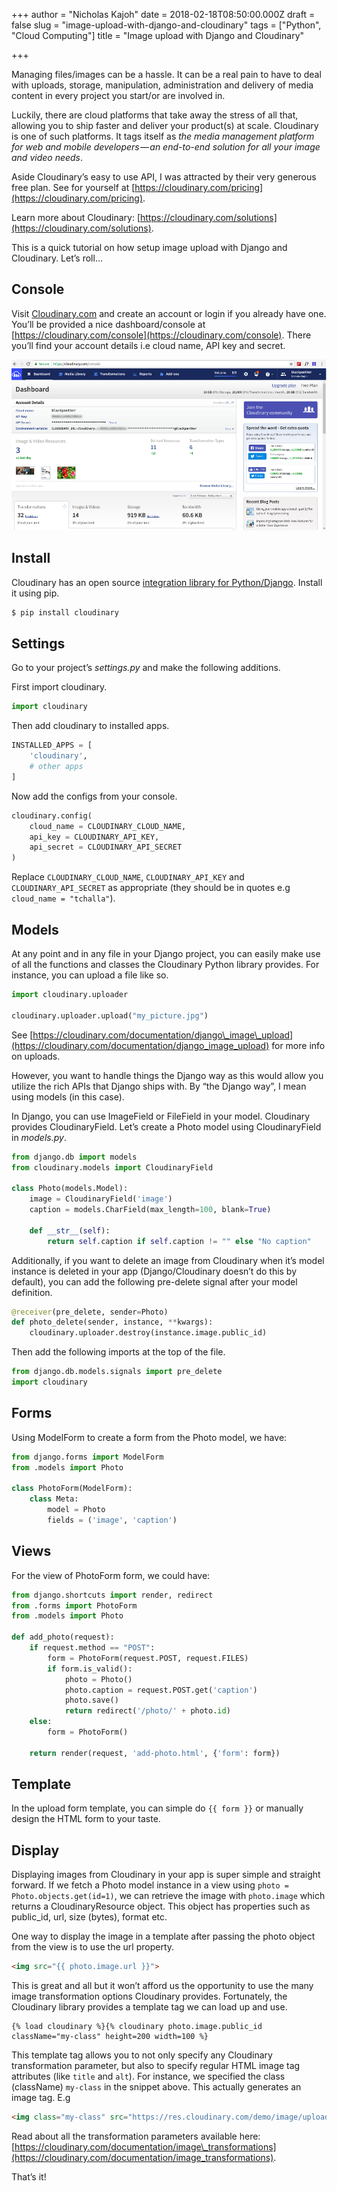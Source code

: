 +++
author = "Nicholas Kajoh"
date = 2018-02-18T08:50:00.000Z
draft = false
slug = "image-upload-with-django-and-cloudinary"
tags = ["Python", "Cloud Computing"]
title = "Image upload with Django and Cloudinary"

+++


Managing files/images can be a hassle. It can be a real pain to have to deal with uploads, storage, manipulation, administration and delivery of media content in every project you start/or are involved in.

Luckily, there are cloud platforms that take away the stress of all that, allowing you to ship faster and deliver your product(s) at scale. Cloudinary is one of such platforms. It tags itself as _the media management platform for web and mobile developers — an end-to-end solution for all your image and video needs_.

Aside Cloudinary’s easy to use API, I was attracted by their very generous free plan. See for yourself at [https://cloudinary.com/pricing](https://cloudinary.com/pricing).

Learn more about Cloudinary: [https://cloudinary.com/solutions](https://cloudinary.com/solutions).

This is a quick tutorial on how setup image upload with Django and Cloudinary. Let’s roll…

Console
-------

Visit [Cloudinary.com](https://cloudinary.com) and create an account or login if you already have one. You’ll be provided a nice dashboard/console at [https://cloudinary.com/console](https://cloudinary.com/console). There you’ll find your account details i.e cloud name, API key and secret.

![](/images/image-upload-with-django-and-cloudinary/cloudinary-console.png)

Install
-------

Cloudinary has an open source [integration library for Python/Django](https://pypi.python.org/pypi/cloudinary). Install it using pip.

```sh
$ pip install cloudinary
```

Settings
--------

Go to your project’s _settings.py_ and make the following additions.

First import cloudinary.

```py
import cloudinary
```

Then add cloudinary to installed apps.

```py
INSTALLED_APPS = [
    'cloudinary',
    # other apps
]
```

Now add the configs from your console.

```py
cloudinary.config(
    cloud_name = CLOUDINARY_CLOUD_NAME,
    api_key = CLOUDINARY_API_KEY,
    api_secret = CLOUDINARY_API_SECRET
)
```   

Replace `CLOUDINARY_CLOUD_NAME`, `CLOUDINARY_API_KEY` and `CLOUDINARY_API_SECRET` as appropriate (they should be in quotes e.g `cloud_name = "tchalla"`).

Models
------

At any point and in any file in your Django project, you can easily make use of all the functions and classes the Cloudinary Python library provides. For instance, you can upload a file like so.

```py
import cloudinary.uploader

cloudinary.uploader.upload("my_picture.jpg")
```

See [https://cloudinary.com/documentation/django\_image\_upload](https://cloudinary.com/documentation/django_image_upload) for more info on uploads.

However, you want to handle things the Django way as this would allow you utilize the rich APIs that Django ships with. By “the Django way”, I mean using models (in this case).

In Django, you can use ImageField or FileField in your model. Cloudinary provides CloudinaryField. Let’s create a Photo model using CloudinaryField in _models.py_.

```py
from django.db import models
from cloudinary.models import CloudinaryField

class Photo(models.Model):
    image = CloudinaryField('image')
    caption = models.CharField(max_length=100, blank=True)

    def __str__(self):
        return self.caption if self.caption != "" else "No caption"
``` 

Additionally, if you want to delete an image from Cloudinary when it’s model instance is deleted in your app (Django/Cloudinary doesn’t do this by default), you can add the following pre-delete signal after your model definition.

```py
@receiver(pre_delete, sender=Photo)
def photo_delete(sender, instance, **kwargs):
    cloudinary.uploader.destroy(instance.image.public_id)
```

Then add the following imports at the top of the file.

```py
from django.db.models.signals import pre_delete
import cloudinary
```

Forms
-----

Using ModelForm to create a form from the Photo model, we have:

```py
from django.forms import ModelForm
from .models import Photo

class PhotoForm(ModelForm):
    class Meta:
        model = Photo
        fields = ('image', 'caption')
```

Views
-----

For the view of PhotoForm form, we could have:

```py
from django.shortcuts import render, redirect
from .forms import PhotoForm
from .models import Photo

def add_photo(request):
    if request.method == "POST":
        form = PhotoForm(request.POST, request.FILES)
        if form.is_valid():
            photo = Photo()
            photo.caption = request.POST.get('caption')
            photo.save()
            return redirect('/photo/' + photo.id)
    else:
        form = PhotoForm()

    return render(request, 'add-photo.html', {'form': form})
```

Template
--------

In the upload form template, you can simple do `{{ form }}` or manually design the HTML form to your taste.

Display
-------

Displaying images from Cloudinary in your app is super simple and straight forward. If we fetch a Photo model instance in a view using `photo = Photo.objects.get(id=1)`, we can retrieve the image with `photo.image` which returns a CloudinaryResource object. This object has properties such as public\_id, url, size (bytes), format etc.

One way to display the image in a template after passing the photo object from the view is to use the url property.

```html
<img src="{{ photo.image.url }}">
```    

This is great and all but it won’t afford us the opportunity to use the many image transformation options Cloudinary provides. Fortunately, the Cloudinary library provides a template tag we can load up and use.

```
{% load cloudinary %}{% cloudinary photo.image.public_id className="my-class" height=200 width=100 %}
```

This template tag allows you to not only specify any Cloudinary transformation parameter, but also to specify regular HTML image tag attributes (like `title` and `alt`). For instance, we specified the class (className) `my-class` in the snippet above. This actually generates an image tag. E.g

```html
<img class="my-class" src="https://res.cloudinary.com/demo/image/upload/h_200,w_100/sample.jpg" height="200" width="100">
```

Read about all the transformation parameters available here: [https://cloudinary.com/documentation/image\_transformations](https://cloudinary.com/documentation/image_transformations).

That’s it!